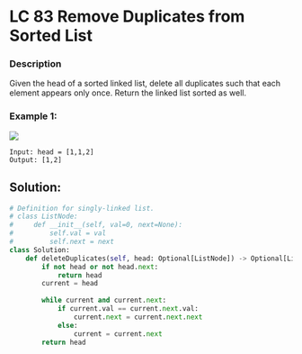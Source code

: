 # LC 83 Remove Duplicates from Sorted List

### Description
Given the head of a sorted linked list, delete all duplicates such that each element appears only once. Return the linked list sorted as well.

### Example 1:

<img src = "https://assets.leetcode.com/uploads/2021/01/04/list1.jpg">

```
Input: head = [1,1,2]
Output: [1,2]
```

## Solution:

```python
# Definition for singly-linked list.
# class ListNode:
#     def __init__(self, val=0, next=None):
#         self.val = val
#         self.next = next
class Solution:
    def deleteDuplicates(self, head: Optional[ListNode]) -> Optional[ListNode]:
        if not head or not head.next:
            return head
        current = head
        
        while current and current.next:
            if current.val == current.next.val:
                current.next = current.next.next
            else:
                current = current.next
        return head
```